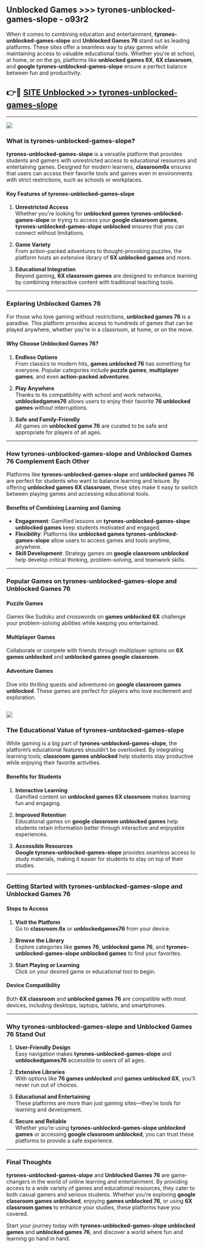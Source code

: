 ## Unblocked Games >>> tyrones-unblocked-games-slope - o93r2 

When it comes to combining education and entertainment, **tyrones-unblocked-games-slope** and **Unblocked Games 76** stand out as leading platforms. These sites offer a seamless way to play games while maintaining access to valuable educational tools. Whether you're at school, at home, or on the go, platforms like **unblocked games 6X**, **6X classroom**, and **google tyrones-unblocked-games-slope** ensure a perfect balance between fun and productivity.
## 👉🔴 [SITE Unblocked >> tyrones-unblocked-games-slope](http://unblockedgames.edu.pl?title=tyrones-unblocked-games-slope&ref=24J)
---
<a href="http://unblockedgames.edu.pl?title=tyrones-unblocked-games-slope&ref=24J/"><img src="https://github.com/user-attachments/assets/438f12ca-57a4-47a3-8ead-c64da593a1e5"/></a>
### What is tyrones-unblocked-games-slope?  

**tyrones-unblocked-games-slope** is a versatile platform that provides students and gamers with unrestricted access to educational resources and entertaining games. Designed for modern learners, **classroom6x** ensures that users can access their favorite tools and games even in environments with strict restrictions, such as schools or workplaces.  

#### Key Features of tyrones-unblocked-games-slope  

1. **Unrestricted Access**  
   Whether you're looking for **unblocked games tyrones-unblocked-games-slope** or trying to access your **google classroom games**, **tyrones-unblocked-games-slope unblocked** ensures that you can connect without limitations.  

2. **Game Variety**  
   From action-packed adventures to thought-provoking puzzles, the platform hosts an extensive library of **6X unblocked games** and more.  

3. **Educational Integration**  
   Beyond gaming, **6X classroom games** are designed to enhance learning by combining interactive content with traditional teaching tools.  



---

### Exploring Unblocked Games 76  

For those who love gaming without restrictions, **unblocked games 76** is a paradise. This platform provides access to hundreds of games that can be played anywhere, whether you're in a classroom, at home, or on the move.  

#### Why Choose Unblocked Games 76?  

1. **Endless Options**  
   From classics to modern hits, **games unblocked 76** has something for everyone. Popular categories include **puzzle games**, **multiplayer games**, and even **action-packed adventures**.  

2. **Play Anywhere**  
   Thanks to its compatibility with school and work networks, **unblockedgames76** allows users to enjoy their favorite **76 unblocked games** without interruptions.  

3. **Safe and Family-Friendly**  
   All games on **unblocked game 76** are curated to be safe and appropriate for players of all ages.  

---

### How tyrones-unblocked-games-slope and Unblocked Games 76 Complement Each Other  

Platforms like **tyrones-unblocked-games-slope** and **unblocked games 76** are perfect for students who want to balance learning and leisure. By offering **unblocked games 6X classroom**, these sites make it easy to switch between playing games and accessing educational tools.  

#### Benefits of Combining Learning and Gaming  

- **Engagement**: Gamified lessons on **tyrones-unblocked-games-slope unblocked games** keep students motivated and engaged.  
- **Flexibility**: Platforms like **unblocked games tyrones-unblocked-games-slope** allow users to access games and tools anytime, anywhere.  
- **Skill Development**: Strategy games on **google classroom unblocked** help develop critical thinking, problem-solving, and teamwork skills.  

---

### Popular Games on tyrones-unblocked-games-slope and Unblocked Games 76  

#### Puzzle Games  

Games like Sudoku and crosswords on **games unblocked 6X** challenge your problem-solving abilities while keeping you entertained.  

#### Multiplayer Games  

Collaborate or compete with friends through multiplayer options on **6X games unblocked** and **unblocked games google classroom**.  

#### Adventure Games  

Dive into thrilling quests and adventures on **google classroom games unblocked**. These games are perfect for players who love excitement and exploration.  

<a href="http://download.freeplayer.one?title=tyrones-unblocked-games-slope&ref=23D/"><img src="https://github.com/user-attachments/assets/fe0c3e91-c8e1-489c-acf0-e2f614c12fb8"/></a>
---

### The Educational Value of tyrones-unblocked-games-slope  

While gaming is a big part of **tyrones-unblocked-games-slope**, the platform’s educational features shouldn’t be overlooked. By integrating learning tools, **classroom games unblocked** help students stay productive while enjoying their favorite activities.  

#### Benefits for Students  

1. **Interactive Learning**  
   Gamified content on **unblocked games 6X classroom** makes learning fun and engaging.  

2. **Improved Retention**  
   Educational games on **google classroom unblocked games** help students retain information better through interactive and enjoyable experiences.  

3. **Accessible Resources**  
   **Google tyrones-unblocked-games-slope** provides seamless access to study materials, making it easier for students to stay on top of their studies.  

---

### Getting Started with tyrones-unblocked-games-slope and Unblocked Games 76  

#### Steps to Access  

1. **Visit the Platform**  
   Go to **classroom.6x** or **unblockedgames76** from your device.  

2. **Browse the Library**  
   Explore categories like **games 76**, **unblocked game 76**, and **tyrones-unblocked-games-slope unblocked games** to find your favorites.  

3. **Start Playing or Learning**  
   Click on your desired game or educational tool to begin.  

#### Device Compatibility  

Both **6X classroom** and **unblocked games 76** are compatible with most devices, including desktops, laptops, tablets, and smartphones.  

---

### Why tyrones-unblocked-games-slope and Unblocked Games 76 Stand Out  

1. **User-Friendly Design**  
   Easy navigation makes **tyrones-unblocked-games-slope** and **unblockedgames76** accessible to users of all ages.  

2. **Extensive Libraries**  
   With options like **76 games unblocked** and **games unblocked 6X**, you’ll never run out of choices.  

3. **Educational and Entertaining**  
   These platforms are more than just gaming sites—they’re tools for learning and development.  

4. **Secure and Reliable**  
   Whether you’re using **tyrones-unblocked-games-slope unblocked games** or accessing **google classroom unblocked**, you can trust these platforms to provide a safe experience.  

---

### Final Thoughts  

**tyrones-unblocked-games-slope** and **Unblocked Games 76** are game-changers in the world of online learning and entertainment. By providing access to a wide variety of games and educational resources, they cater to both casual gamers and serious students. Whether you’re exploring **google classroom games unblocked**, enjoying **games unblocked 76**, or using **6X classroom games** to enhance your studies, these platforms have you covered.  

Start your journey today with **tyrones-unblocked-games-slope unblocked games** and **unblocked games 76**, and discover a world where fun and learning go hand in hand.  